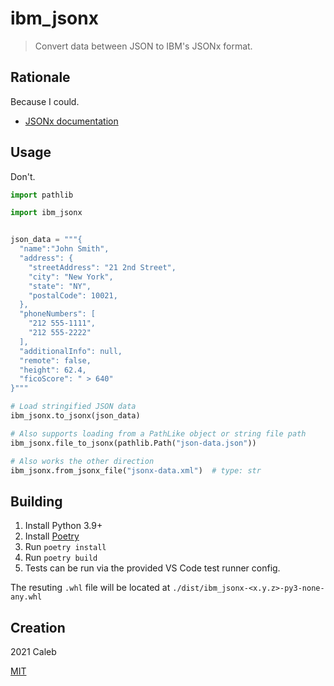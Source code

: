 # ibm_jsonx

> Convert data between JSON to IBM's JSONx format.

## Rationale

Because I could.

- [JSONx documentation](https://www.ibm.com/docs/en/datapower-gateways/2018.4?topic=20-jsonx)

## Usage

Don't.

```python
import pathlib

import ibm_jsonx


json_data = """{
  "name":"John Smith",
  "address": {
    "streetAddress": "21 2nd Street",
    "city": "New York",
    "state": "NY",
    "postalCode": 10021,
  },
  "phoneNumbers": [
    "212 555-1111",
    "212 555-2222"
  ],
  "additionalInfo": null,
  "remote": false,
  "height": 62.4,
  "ficoScore": " > 640"
}"""

# Load stringified JSON data
ibm_jsonx.to_jsonx(json_data)

# Also supports loading from a PathLike object or string file path
ibm_jsonx.file_to_jsonx(pathlib.Path("json-data.json"))

# Also works the other direction
ibm_jsonx.from_jsonx_file("jsonx-data.xml")  # type: str
```

## Building

1. Install Python 3.9+
1. Install [Poetry](https://python-poetry.org/)
1. Run `poetry install`
1. Run `poetry build`
1. Tests can be run via the provided VS Code test runner config.

The resuting `.whl` file will be located at
`./dist/ibm_jsonx-<x.y.z>-py3-none-any.whl`

## Creation

2021 Caleb

[MIT](LICENSE)
